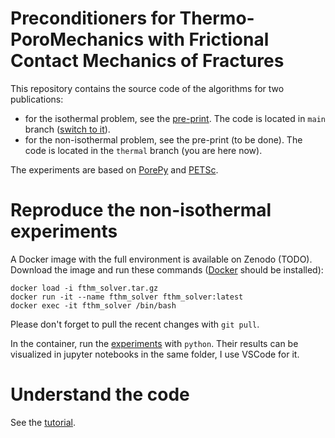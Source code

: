 # Preconditioners for Thermo-PoroMechanics with Frictional Contact Mechanics of Fractures 

This repository contains the source code of the algorithms for two publications:
* for the isothermal problem, see the [pre-print](https://arxiv.org/abs/2501.07441). The code is located in `main` branch ([switch to it](https://github.com/Yuriyzabegaev/FTHM-Solver/tree/main)).
* for the non-isothermal problem, see the pre-print (to be done). The code is located in the `thermal` branch (you are here now).

The experiments are based on [PorePy](https://github.com/pmgbergen/porepy) and [PETSc](https://petsc.org/).

# Reproduce the non-isothermal experiments

A Docker image with the full environment is available on Zenodo (TODO). Download the image and run these commands ([Docker](https://www.docker.com/) should be installed):
```
docker load -i fthm_solver.tar.gz
docker run -it --name fthm_solver fthm_solver:latest
docker exec -it fthm_solver /bin/bash
```
Please don't forget to pull the recent changes with `git pull`.

In the container, run the [experiments](experiments/) with `python`. Their results can be visualized in jupyter notebooks in the same folder, I use VSCode for it.

# Understand the code

See the [tutorial](tutorial.ipynb).
